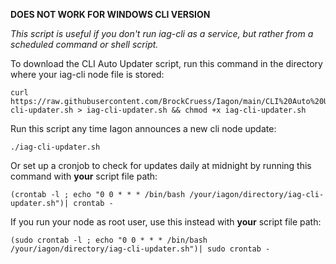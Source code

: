 **DOES NOT WORK FOR WINDOWS CLI VERSION**

*This script is useful if you don't run iag-cli as a service, but rather from a scheduled command or shell script.*

To download the CLI Auto Updater script, run this command in the directory where your iag-cli node file is stored:

```
curl https://raw.githubusercontent.com/BrockCruess/Iagon/main/CLI%20Auto%20Updater/iag-cli-updater.sh > iag-cli-updater.sh && chmod +x iag-cli-updater.sh
```

Run this script any time Iagon announces a new cli node update:

```
./iag-cli-updater.sh
```

Or set up a cronjob to check for updates daily at midnight by running this command with **your** script file path:

```
(crontab -l ; echo "0 0 * * * /bin/bash /your/iagon/directory/iag-cli-updater.sh")| crontab -
```

If you run your node as root user, use this instead with **your** script file path:

```
(sudo crontab -l ; echo "0 0 * * * /bin/bash /your/iagon/directory/iag-cli-updater.sh")| sudo crontab -
```
